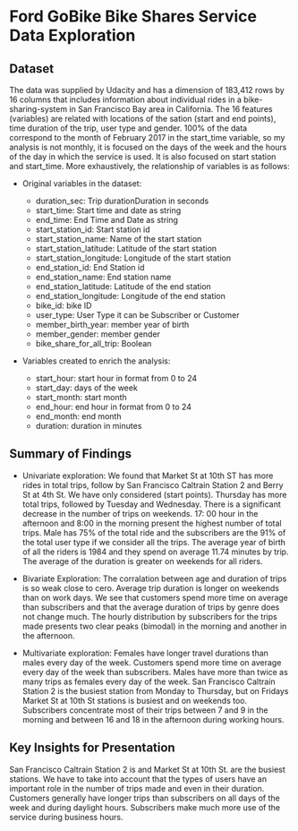 # Ford GoBike Bike Shares Service Data Exploration

## Dataset

The data was supplied by Udacity and has a dimension of 183,412 rows by 16 columns that includes information about individual rides in a bike-sharing-system in San Francisco Bay area in  California. The  16 features (variables) are  related with locations of the sation (start and end points), time duration of the trip, user type and gender. 100% of the data correspond to the month of February 2017 in the start_time variable, so my analysis is not monthly, it is focused on the days of the week and the hours of the day in which the service is used. It is also focused on start station and start_time.
More exhaustively, the relationship of variables is as follows:

* Original variables in the dataset:  

    + duration_sec: Trip durationDuration in seconds
    + start_time: Start time and date as string
    + end_time: End Time and Date as string
    + start_station_id: Start station id
    + start_station_name: Name of the start station
    + start_station_latitude: Latitude of the start station
    + start_station_longitude: Longitude of the start station
    + end_station_id: End Station id
    + end_station_name: End station name
    + end_station_latitude: Latitude of the end station
    + end_station_longitude: Longitude of the end station
    + bike_id: bike ID
    + user_type: User Type it can be Subscriber or Customer
    + member_birth_year: member year of birth
    + member_gender: member gender
    + bike_share_for_all_trip: Boolean 
    


* Variables created to enrich the analysis:  
    + start_hour: start hour in format from 0 to 24
    + start_day: days of the week
    + start_month: start month
    + end_hour: end hour in format from 0 to 24
    + end_month: end month 
    + duration: duration in minutes
    

## Summary of Findings

* Univariate exploration:
We found that Market St at 10th ST has more rides in total trips, follow by San Francisco Caltrain Station 2 and Berry St at 4th St. We have only considered (start points). Thursday has more total trips, followed by Tuesday and Wednesday. There is a significant decrease in the number of trips on weekends.
17: 00 hour in the afternoon and 8:00 in the morning present the highest number of total trips.
Male has 75% of the total ride and the subscribers are the 91% of the total user type if we consider all the trips. The average year of birth of all the riders is 1984 and they spend on average 11.74 minutes by trip. The average of the duration is greater on weekends for all riders.

* Bivariate Exploration:
The corralation between  age and duration of trips is so weak close to cero. Average trip duration is longer on weekends than on work days. We see that customers spend more time on average than subscribers and that the average duration of trips by genre does not change much. The hourly distribution by subscribers for the trips made presents two clear peaks (bimodal) in the morning and another in the afternoon.

* Multivariate exploration:
Females have longer travel durations than males every day of the week. Customers spend more time on average every day of the week than subscribers. Males have more than twice as many trips as females every day of the week. San Francisco Caltrain Station 2 is the busiest station from Monday to Thursday, but on Fridays Market St at 10th St stations is busiest and on weekends too. Subscribers concentrate most of their trips between 7 and 9 in the morning and between 16 and 18 in the afternoon during working hours.


## Key Insights for Presentation

San Francisco Caltrain Station 2 is and Market St at 10th St. are the busiest stations. We have to take into account that the types of users have an important role in the number of trips made and even in their duration. Customers generally have longer trips than subscribers on all days of the week and during daylight hours. Subscribers make much more use of the service during business hours.


